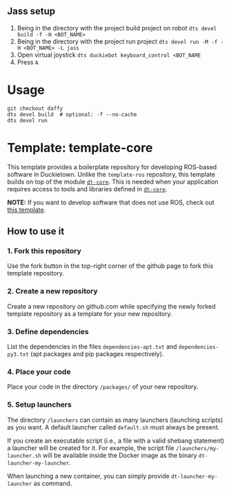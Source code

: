## Jass setup

1. Being in the directory with the project build project on robot `dts devel build -f -H <BOT_NAME>`
2. Being in the directory with the project run project `dts devel run -M -f -H <BOT_NAME> -L jass`
3. Open virtual joystick `dts duckiebot keyboard_control <BOT_NAME`
4. Press `A`



# Usage

```
git checkout daffy
dts devel build  # optional: -f --no-cache
dts devel run
```

# Template: template-core

This template provides a boilerplate repository
for developing ROS-based software in Duckietown.
Unlike the `template-ros` repository, this template
builds on top of the module 
[`dt-core`](https://github.com/duckietown/dt-core).
This is needed when your application requires access 
to tools and libraries defined in 
[`dt-core`](https://github.com/duckietown/dt-core).


**NOTE:** If you want to develop software that does not use
ROS, check out [this template](https://github.com/duckietown/template-basic).


## How to use it

### 1. Fork this repository

Use the fork button in the top-right corner of the github page to fork this template repository.


### 2. Create a new repository

Create a new repository on github.com while
specifying the newly forked template repository as
a template for your new repository.


### 3. Define dependencies

List the dependencies in the files `dependencies-apt.txt` and
`dependencies-py3.txt` (apt packages and pip packages respectively).


### 4. Place your code

Place your code in the directory `/packages/` of
your new repository.


### 5. Setup launchers

The directory `/launchers` can contain as many launchers (launching scripts)
as you want. A default launcher called `default.sh` must always be present.

If you create an executable script (i.e., a file with a valid shebang statement)
a launcher will be created for it. For example, the script file 
`/launchers/my-launcher.sh` will be available inside the Docker image as the binary
`dt-launcher-my-launcher`.

When launching a new container, you can simply provide `dt-launcher-my-launcher` as
command.


